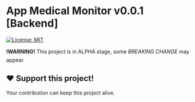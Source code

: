 # App Medical Monitor v0.0.1 [Backend]

[![License: MIT](https://img.shields.io/badge/License-MIT-blue.svg)](https://opensource.org/licenses/MIT)

❗️**WARNING!** This project is in ALPHA stage, some _BREAKING CHANGE_ may appear.

## ❤️ Support this project!

Your contribution can keep this project
alive.
